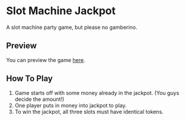 # Slot Machine Jackpot

A slot machine party game, but please no gamberino.

## Preview

You can preview the game [here](https://ahgr3y.github.io/slot-machine-jackpot/).

## How To Play

1. Game starts off with some money already in the jackpot. (You guys decide the amount!)
2. One player puts in money into jackpot to play.
3. To win the jackpot, all three slots must have identical tokens.